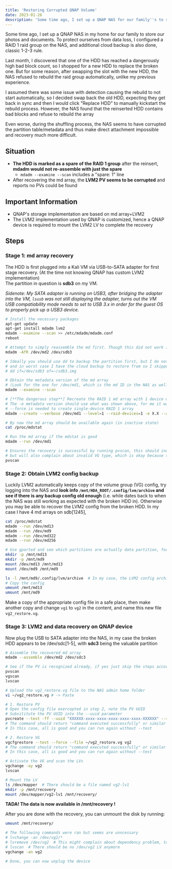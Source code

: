 ```yaml
---
title: 'Restoring Corrupted QNAP Volume'
date: 2023-01-26
description: 'Some time ago, I set up a QNAP NAS for our family''s to store photos and documents. However when replacing one of the HDD with bad sectors, the partition table was corrupted, and a journey to restore the data begins.'
---
```


Some time ago, I set up a QNAP NAS in my home for our family to store our photos and documents. To protect ourselves from data loss, I configured a RAID 1 raid group on the NAS, and additional cloud backup is also done, classic 1-2-3 rule.

Last month, I discovered that one of the HDD has reached a dangerously high bad block count, so I shopped for a new HDD to replace the broken one. But for some reason, after swapping the slot with the new HDD, the NAS refused to rebuild the raid group automatically, unlike my previous experience.

I assumed there was some issue with detection causing the rebuild to not start automatically, so I decided swap back the old HDD, expecting they get back in sync and then I would click "Replace HDD" to manually kickstart the rebuild process. However, the NAS found that the reinserted HDD contains bad blocks and refuse to rebuild the array

Even worse, during the shuffling process, the NAS seems to have corrupted the partition table/metadata and thus make direct attachment impossible and recovery much more difficult.

## Situation
- **The HDD is marked as a spare of the RAID 1 group** after the reinsert, **mdadm would not re-assemble with just the spare**
	- `mdadm --examine --scan` includes a "spare: 1" line
- After recovering the md array, the **LVM2 PV seems to be corrupted** and reports no PVs could be found

## Important Information
- QNAP's storage implementation are based on md array+LVM2
- The LVM2 implementation used by QNAP is customized, hence a QNAP device is required to mount the LVM2 LV to complete the recovery

## Steps
### Stage 1: md array recovery
The HDD is first plugged into a Kali VM via USB-to-SATA adapter for first stage recovery. (At the time not knowing QNAP has custom LVM2 implementation)\
The partition in question is **sdb3** on my VM.

_Sidenote: My SATA adapter is running on USB3, after bridging the adapter into the VM, `lsusb` was not still displaying the adapter, turns out the VM USB compatiability mode needs to set to USB 3.x in order for the guest OS to properly pick up a USB3 device._
```sh
# Install the necessary packages
apt-get update
apt-get install mdadm lvm2
mdadm --examine --scan >> /etc/mdadm/mdadm.conf
reboot

# Attempt to simply reassemble the md first. Though this did not work in my case due to the "spare" status of the HDD
mdadm -AfR /dev/md2 /dev/sdb3

# Ideally you should use dd to backup the partition first, but I do not have any storage large enough to hold a dd image,
# and in worst case I have the cloud backup to restore from so I skipped this step
# dd if=/dev/sdb3 of=~/sdb3.img

# Obtain the metadata version of the md array
# (Look for the one for /dev/md1, which is the md ID in the NAS as well)
mdadm --examine --scan

# [**The dangerous step**] Recreate the RAID 1 md array with 1 device only
# The -e metadata version should use what was shown above, for me it was 1.0
# --force is needed to create single-device RAID 1 array
mdadm --create --verbose /dev/md1 --level=1 --raid-devices=1 -e X.X --assume-clean --force /dev/sdXN  # sdb3 in our case

# By now the md array should be available again (in inactive state)
cat /proc/mdstat

# Run the md array if the mdstat is good
mdadm --run /dev/md1

# Ensures the recovery is successful by running pvscan, this should indicate presence of a PV,
# but will also complain about invalid VG type, which is okay because the VG format is QNAP proprietary
pvscan
```

### Stage 2: Obtain LVM2 config backup
Luckily LVM2 automatically keeps copy of the volume group (VG) config, try logging into the NAS and **look info `/mnt/HDA_ROOT/.config/lvm/archive` and see if there is any backup config old enough** (i.e. while dates back to when the NAS was still working as expected with the broken HDD in).
Otherwise you may be able to recover the LVM2 config from the broken HDD. In my case I have 4 md arrays on sdb[1245], 
```sh
cat /proc/mdstat
mdadm --run /dev/md13
mdadm --run /dev/md9
mdadm --run /dev/md322
mdadm --run /dev/md256

# Use gparted and see which partitions are actually data partition, for me 322 and 256 are swap partitions
mkdir -p /mnt/md13
mkdir -p /mnt/md9
mount /dev/md13 /mnt/md13
mount /dev/md9 /mnt/md9

ls -l /mnt/md9/.config/lvm/archive  # In my case, the LVM2 config archive is here
# Copy the config
umount /mnt/md13
umount /mnt/md9
```

Make a copy of the appropriate config file in a safe place, then make another copy and change `vg1` to `vg2`  in the content, and name this new file `vg2_restore.vg`.

### Stage 3: LVM2 and data recovery on QNAP device
Now plug the USB to SATA adapter into the NAS, in my case the broken HDD appears to be /dev/sdc[1-5], with **sdc3** being the valuable partition
```sh
# Assemble the recovered md array
mdadm --assemble /dev/md2 /dev/sdc3

# See if the PV is recognized already, if yes just skip the steps accordingly, otherwise proceed step by step
pvscan
vgscan
lvscan

# Upload the vg2_restore.vg file to the NAS admin home folder
vi ~/vg2_restore.vg # -> Paste

# 1. Restore PV
# Open the config file exercepted in step 2, note the PV UUID
# Subsititute the PV UUID into the --uuid parameter
pvcreate --test -ff --uuid "XXXXXX-xxxx-xxxx-xxxx-xxxx-xxxx-XXXXXX" --restorefile ~/vg2_restore.vg /dev/md2
# The command should return "command executed successfully" or similar
# In this case, all is good and you can run again without --test

# 2. Restore VG
vgcfgrestore --test --force --file ~/vg2_restore.vg vg2
# The command should return "command executed successfully" or similar
# In this case, all is good and you can run again without --test

# Activate the VG and scan the LVs
vgchange -ay vg2
lvscan

# Mount the LV
ls /dev/mapper  # There should be a file named vg2-lv1
mkdir -p /mnt/recovery
mount /dev/mapper/vg2-lv1 /mnt/recovery/

```

**TADA! The data is now available in /mnt/recovery !**

After you are done with the recovery, you can unmount the disk by running:
```sh
umount /mnt/recovery/

# The following commands were ran but seems are unncessary
# lvchange -an /dev/vg2/*
# lvremove /dev/vg2  # This might complain about dependency problem, to be safe, answer No and run this command multiple times until all LVs are down
# lvscan  # There should be no /dev/vg2 LV anymore
vgchange -an vg2

# Done, you can now unplug the device
```
